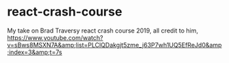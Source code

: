 # react-crash-course
My take on Brad Traversy react crash course 2019, all credit to him, https://www.youtube.com/watch?v=sBws8MSXN7A&amp;list=PLClQDakgjt5zme_j63P7wh1UQ5EfReJd0&amp;index=3&amp;t=7s

